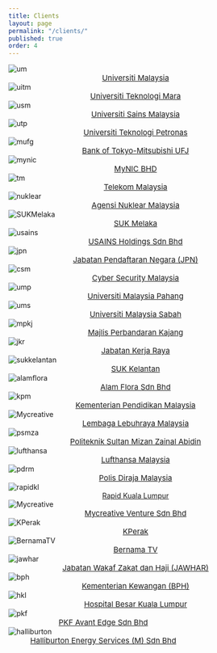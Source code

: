 ```yaml
---
title: Clients
layout: page
permalink: "/clients/"
published: true
order: 4
---
```


<div class="card-deck mb-3">
  <div class="card">
    <img class="card-img-top" src="/assets/images/clients/um.jpg" class="img-fluid w-75" alt="um">
    <center class="card-title" style="font-size: 15px;"><a href="https://um.edu.my/" target="_blank">Universiti Malaysia</a></center>
  </div>
  <div class="card">
    <img class="card-img-top" src="/assets/images/clients/uitm.jpg" class="img-fluid w-75" alt="uitm">
    <center class="card-title" style="font-size: 15px;"><a href="http://www.uitm.edu.my/index.php/en/" target="_blank">Universiti Teknologi Mara</a></center>
  </div>
  <div class="card">
    <img class="card-img-top" src="/assets/images/clients/usm.jpg" class="img-fluid w-75" alt="usm">
    <center class="card-title" style="font-size: 15px;"><a href="http://www.usm.my/index.php/en/" target="_blank">Universiti Sains Malaysia</a></center>
  </div>
  <div class="card">
    <img class="card-img-top" src="/assets/images/clients/utp.jpg" class="img-fluid w-75" alt="utp">
    <center class="card-title" style="font-size: 15px;"><a href="https://www.utp.edu.my/SitePages/Home.aspx" target="_blank">Universiti Teknologi Petronas</a></center>
  </div>
  <div class="card">
    <img class="card-img-top" src="/assets/images/clients/mufg.png" class="img-fluid w-75" alt="mufg">
    <center class="card-title" style="font-size: 15px;"><a href="http://www.bk.mufg.jp/global/" target="_blank">Bank of Tokyo-Mitsubishi UFJ</a></center>
  </div>
  <div class="card">
    <img class="card-img-top" src="/assets/images/clients/mynic.png" class="img-fluid w-75" alt="mynic">
    <center class="card-title" style="font-size: 15px;"><a href="https://www.mynic.my/en/" target="_blank">MyNIC BHD</a></center>
  </div>
</div>
<div class="card-deck mb-3">
  <div class="card">
    <img class="card-img-top" src="/assets/images/clients/tm.png" class="img-fluid w-75" alt="tm">
    <center class="card-title" style="font-size: 15px;"><a href="https://www.tm.com.my/Pages/Home.aspx" target="_blank">Telekom Malaysia</a></center>
  </div>
  <div class="card">
    <img class="card-img-top" src="/assets/images/clients/nuklear.jpg" class="img-fluid w-75" alt="nuklear">
    <center class="card-title" style="font-size: 15px;"><a href="http://www.nuclearmalaysia.gov.my/malay/" target="_blank">Agensi Nuklear Malaysia</a></center>
  </div>
  <div class="card">
    <img class="card-img-top" src="/assets/images/clients/SUK_Melaka.png" class="img-fluid w-75" alt="SUKMelaka">
    <center class="card-title" style="font-size: 15px;"><a href="https://www.melaka.gov.my/ms/kerajaan/jabatan-ketua-menteri-melaka/pejabat-setiausaha-kerajaan/pejabat-setiausaha-kerajaan" target="_blank">SUK Melaka</a></center>
  </div>
  <div class="card">
    <img class="card-img-top" src="/assets/images/clients/usains.png" class="img-fluid w-75" alt="usains">
    <center class="card-title" style="font-size: 15px;"><a href="http://www.usainsgroup.com/" target="_blank">USAINS Holdings Sdn Bhd</a></center>
  </div>
  <div class="card">
    <img class="card-img-top" src="/assets/images/clients/jpn.png" class="img-fluid w-75" alt="jpn">
    <center class="card-title" style="font-size: 15px;"><a href="http://www.jpn.gov.my/" target="_blank">Jabatan Pendaftaran Negara (JPN)</a></center>
  </div>
  <div class="card">
    <img class="card-img-top" src="/assets/images/clients/csm.png" class="img-fluid w-75" alt="csm">
    <center class="card-title" style="font-size: 15px;"><a href="http://www.cybersecurity.my/en/index.html" target="_blank">Cyber Security Malaysia</a></center>
  </div>
</div>
<div class="card-deck mb-3">
  <div class="card">
    <img class="card-img-top" src="/assets/images/clients/ump.png" class="img-fluid w-75" alt="ump">
    <center class="card-title" style="font-size: 15px;"><a href="http://www.ump.edu.my/" target="_blank">Universiti Malaysia Pahang</a></center>
  </div>
   <div class="card">
    <img class="card-img-top" src="/assets/images/clients/ums.png" class="img-fluid w-75" alt="ums">
    <center class="card-title" style="font-size: 15px;"><a href="http://www.ums.edu.my/v5/" target="_blank">Universiti Malaysia Sabah</a></center>
  </div>
  <div class="card">
    <img class="card-img-top" src="/assets/images/clients/mpkj.png" class="img-fluid w-75" alt="mpkj">
    <center class="card-title" style="font-size: 15px;"><a href="http://www.mpkj.gov.my/" target="_blank">Majlis Perbandaran Kajang</a></center>
  </div>
  <div class="card">
    <img class="card-img-top" src="/assets/images/clients/jkr.png" class="img-fluid w-75" alt="jkr">
    <center class="card-title" style="font-size: 15px;"><a href="https://www.jkr.gov.my/" target="_blank">Jabatan Kerja Raya</a></center>
  </div>
  <div class="card">
    <img class="card-img-top" src="/assets/images/clients/suk_kelantan.png" class="img-fluid w-75" alt="sukkelantan">
    <center class="card-title" style="font-size: 15px;"><a href="http://www.kelantan.gov.my/index.php/ms/" target="_blank">SUK Kelantan</a></center>
  </div>
  <div class="card">
    <img class="card-img-top" src="/assets/images/clients/alamflora.png" class="img-fluid w-75" alt="alamflora">
    <center class="card-title" style="font-size: 15px;"><a href="http://www.alamflora.com.my/" target="_blank">Alam Flora Sdn Bhd</a></center>
  </div>
</div>
<div class="card-deck mb-3">
  <div class="card">
    <img class="card-img-top" src="/assets/images/clients/kpm.png" class="img-fluid w-75" alt="kpm">
    <center class="card-title" style="font-size: 15px;"><a href="https://www.moe.gov.my/index.php/my/" target="_blank">Kementerian Pendidikan Malaysia</a></center>
  </div>
  <div class="card">
    <img class="card-img-top" src="/assets/images/clients/llm.png" class="img-fluid w-75" alt="Mycreative">
    <center class="card-title" style="font-size: 15px;"><a href="http://www.llm.gov.my/" target="_blank">Lembaga Lebuhraya Malaysia</a></center>
  </div>
  <div class="card">
    <img class="card-img-top" src="/assets/images/clients/psmza.png" class="img-fluid w-75" alt="psmza">
    <center class="card-title" style="font-size: 15px;"><a href="http://www.psmza.edu.my/" target="_blank">Politeknik Sultan Mizan Zainal Abidin</a></center>
  </div>
  <div class="card">
    <img class="card-img-top" src="/assets/images/clients/lufthansa.png" class="img-fluid w-75" alt="lufthansa">
    <center class="card-title" style="font-size: 15px;"><a href="http://www.lufthansa.com/my/en/Homepage" target="_blank">Lufthansa Malaysia</a></center>
  </div>
  <div class="card">
    <img class="card-img-top" src="/assets/images/clients/pdrm.png" class="img-fluid w-75" alt="pdrm">
    <center class="card-title" style="font-size: 15px;"><a href="https://www.rmp.gov.my/" target="_blank">Polis Diraja Malaysia</a></center>
  </div>
  <div class="card">
    <img class="card-img-top" src="/assets/images/clients/rapidkl.png" class="img-fluid w-75" alt="rapidkl">
    <center class="card-title" style="font-size 15px;"><a href="https://www.myrapid.com.my/" target="_blank">Rapid Kuala Lumpur</a></center>
  </div>
</div>
<div class="card-deck mb-3">
  <div class="card">
    <img class="card-img-top" src="/assets/images/clients/mycreative.jpg" class="img-fluid w-75" alt="Mycreative">
    <center class="card-title" style="font-size: 15px;"><a href="http://www.mycreative.com.my/" target="_blank">Mycreative Venture Sdn Bhd</a></center>
  </div>
  <div class="card">
    <img class="card-img-top" src="/assets/images/clients/kperak.png" class="img-fluid w-75" alt="KPerak">
    <center class="card-title" style="font-size: 15px;"><a href="http://www.kperak.com.my/" target="_blank">KPerak</a></center>
  </div>
  <div class="card">
    <img class="card-img-top" src="/assets/images/clients/bernama.png" class="img-fluid w-75" alt="BernamaTV">
    <center class="card-title" style="font-size: 15px;"><a href="http://webtv.bernama.com/v2/" target="_blank">Bernama TV</a></center>
  </div>
  <div class="card">
    <img class="card-img-top" src="/assets/images/clients/jawhar.jpg" class="img-fluid w-75" alt="jawhar">
    <center class="card-title" style="font-size: 15px;"><a href="http://www.jawhar.gov.my/" target="_blank">Jabatan Wakaf Zakat dan Haji (JAWHAR)</a></center>
  </div>
  <div class="card">
    <img class="card-img-top" src="/assets/images/clients/bph.png" class="img-fluid w-75" alt="bph">
    <center class="card-title" style="font-size: 15px;"><a href="http://www.bph.gov.my/sbbphv2/c/?rndId=1508383003022" target="_blank">Kementerian Kewangan (BPH)</a></center>
  </div>
  <div class="card">
    <img class="card-img-top" src="/assets/images/clients/hkl.png" class="img-fluid w-75" alt="hkl">
    <center class="card-title" style="font-size: 15px;"><a href="http://www.hkl.gov.my/index.php" target="_blank">Hospital Besar Kuala Lumpur</a></center>
  </div>
</div>
  <div class="card-deck mb-3" style="max-width: 23.5rem;">
  <div class="card">
    <img class="card-img-top" src="/assets/images/clients/pkf.png" class="img-fluid w-75" alt="pkf">
    <center class="card-title" style="font-size: 15px;"><a href="http://www.pkf.com/" target="_blank">PKF Avant Edge Sdn Bhd</a></center>
  </div>
  <div class="card">
    <img class="card-img-top" src="/assets/images/clients/halliburton.png" class="img-fluid w-75" alt="halliburton">
    <center class="card-title" style="font-size: 15px;"><a href="http://www.halliburton.com/en-US/default.page" target="_blank">Halliburton Energy Services (M) Sdn Bhd</a></center>
  </div>
</div>



